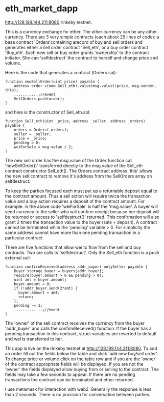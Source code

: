 # eth_market_dapp

http://128.199.144.211:8080 rinkeby testnet.

This is a currency exchange for ether. The other currency can be any other currency. There are 3 very simple contracts (each about 25 lines of code): a base contract 'Orders'containing arecord of buy and sell orders and generates either a sell order contract 'Sell_eth', or a buy order contract 'Buy_eth'. Each new sell or buy order  grants 'ownership' to the contract initiator. She can 'selfdestruct' the contract to herself and change price and volume.

Here is the code that generates a contract (Orders.sol):

```
function newSellOrder(uint price) payable {
    address order =(new Sell_eth).value(msg.value)(price, msg.sender, this);
    ...........;//event
    SellOrders.push(order);
}
```

and here is the constructor of Sell_eth.sol:

```
function Sell_eth(uint _price, address _seller, address _orders) payable {
    orders = Orders(_orders);
    seller = _seller;
    price = _price;
    pending = 0;
    weiForSale = msg.value / 2;
}
```

The new sell order has the msg.value of the Order function call 'newSellOrder()' transferred directly to the msg.value of the Sell_eth contract constructor Sell_eth(). The Orders contract address 'this' allows the new sell contract to remove it's address from the SellOrders array on selfdestruct. 

To keep the parties focused each must put up a returnable deposit equal to the contract amount. Thus a sell action will require twice the transaction value and a buy action requires a deposit of the contract amount. For example: in the above code 'weiForSale' is half the 'msg.value'. A buyer will send currency to the seller who will confirm receipt because her deposit will be returned or access to 'selfdestruct()' returned. This confirmation will also grant 2 times the transaction value to the buyer (sale + deposit). A contract cannot be terminated while the 'pending' variable > 0. For simplicity the same address cannot have more than one pending transaction in a particular contract.

There are five functions that allow wei to flow from the sell and buy contracts. Two are calls to 'selfdestruct'. Only the Sell_eth function is a push external call:

```
function confirmReceived(address addr_buyer) onlySeller payable {
    Buyer storage buyer = buyers[addr_buyer];
    require(buyer.amount > 0 && pending > 0);
    uint amt = buyer.amount;
    buyer.amount = 0;
    if (!addr_buyer.send(2*amt) {
      buyer.amount = amt;
      return;
    };
    pending -= 1;
    .............;//event
}
```
The 'owner' of the sell contract receives the currency from the buyer 'addr_buyer' and calls the confirmReceived() function. If the buyer has a pending transaction in this contract, struct variables are reverted to default and wei is transferred to her.

This app is live on the rinkeby testnet at http://128.199.144.211:8080. To add an order fill out the fields below the table and click 'add new buy/sell order'. To change price or volume click on the table row and if you are the 'owner' of the contract appropriate fields will be displayed. If you are not the 'owner' the fields displayed allow buying from or selling to the contract. The fields may take a few seconds to appear. If there are no pending transactions the contract can be terminated and ether returned.

I use metamask for interaction with web3. Generally the response is less than 2 seconds.
There is no provision for conversation between parties.
